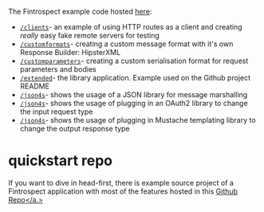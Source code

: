 The Fintrospect example code hosted [here](https://github.com/daviddenton/fintrospect/tree/master/src/test/scala/examples):

- <a target="_top" href="https://github.com/daviddenton/fintrospect/tree/master/src/test/scala/examples/clients">```/clients```</a>- an example of using HTTP routes as a client and creating *really* easy fake remote servers for testing
- <a target="_top" href="https://github.com/daviddenton/fintrospect/tree/master/src/test/scala/examples/customformats">```/customformats```</a>- creating a custom message format with it's own Response Builder: HipsterXML
- <a target="_top" href="https://github.com/daviddenton/fintrospect/tree/master/src/test/scala/examples/customparameters">```/customparameters```</a>- creating a custom serialisation format for request parameters and bodies
- <a target="_top" href="https://github.com/daviddenton/fintrospect/tree/master/src/test/scala/examples/extended">```/extended```</a>- the library application. Example used on the Github project README
- <a target="_top" href="https://github.com/daviddenton/fintrospect/tree/master/src/test/scala/examples/json4s">```/json4s```</a>- shows the usage of a JSON library for message marshalling
- <a target="_top" href="https://github.com/daviddenton/fintrospect/tree/master/src/test/scala/examples/oauth">```/json4s```</a>- shows the usage of plugging in an OAuth2 library to change the input request type
- <a target="_top" href="https://github.com/daviddenton/fintrospect/tree/master/src/test/scala/examples/templating">```/json4s```</a>- shows the usage of plugging in Mustache templating library to change the output response type

# quickstart repo
If you want to dive in head-first, there is example source project of a Fintrospect application with most of the features hosted in this <a target="_top" href="http://github.com/daviddenton/fintrospect-example-app">Github Repo</a.>
